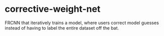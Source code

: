 # corrective-weight-net
FRCNN that iteratively trains a model, where users correct model guesses instead of having to label the entire dataset off the bat.
